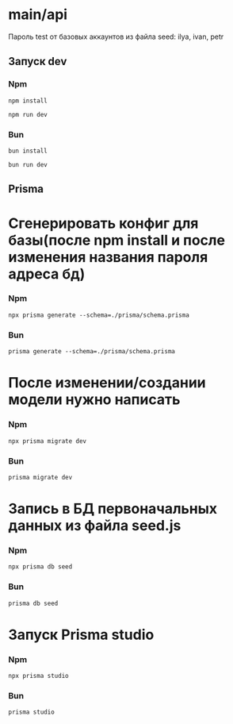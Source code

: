 # main/api

Пароль test от базовых аккаунтов из файла seed: ilya, ivan, petr

## Запуск dev
### Npm
```shell
npm install
```
```shell
npm run dev
```
### Bun
```shell
bun install
```
```shell
bun run dev
```


## Prisma

# Сгенерировать конфиг для базы(после npm install и после изменения названия пароля адреса бд) 
### Npm
```shell
npx prisma generate --schema=./prisma/schema.prisma
```
### Bun
```shell
prisma generate --schema=./prisma/schema.prisma
```

# После изменении/создании модели нужно написать
### Npm
```shell
npx prisma migrate dev
```
### Bun
```shell
prisma migrate dev
```

# Запись в БД первоначальных данных из файла seed.js
### Npm
```shell
npx prisma db seed
```
### Bun
```shell
prisma db seed
```
# Запуск Prisma studio
### Npm
```shell
npx prisma studio
```
### Bun
```shell
prisma studio
```